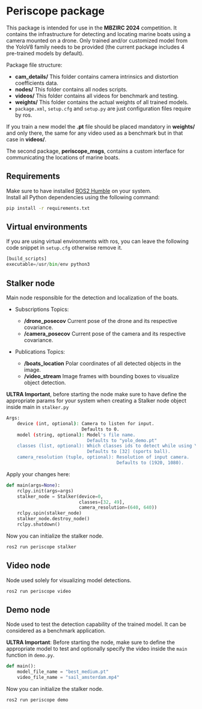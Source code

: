 # Periscope package
This package is intended for use in the **MBZIRC 2024** competition. It contains the infrastructure for detecting and locating marine boats using a camera mounted on a drone. Only trained and/or customized model from the YoloV8 family needs to be provided (the current package includes 4 pre-trained models by default).

Package file structure:  
- **cam_details/** This folder contains camera intrinsics and distortion coefficients data.
- **nodes/** This folder contains all nodes scripts.
- **videos/**  This folder contains all videos for benchmark and testing.
- **weights/** This folder contains the actual weights of all trained models.
- `package.xml`, `setup.cfg` and `setup.py` are just configuration files require by ros.

If you train a new model the **.pt** file should be placed mandatory in **weights/** and only there, the same for any video used as a benchmark but in that case in **videos/**.

The second package, **periscope_msgs**, contains a custom interface for communicating the locations of marine boats.

## Requirements
Make sure to have installed [ROS2 Humble](https://docs.ros.org/en/humble/Installation.html) on your system.  
Install all Python dependencies using the following command:
```bash
pip install -r requirements.txt

```

## Virtual environments
If you are using virtual environments with ros, you can leave the following code snippet in `setup.cfg` otherwise remove it.

```python
[build_scripts]
executable=/usr/bin/env python3	
```

## Stalker node
Main node responsible for the detection and localization of the boats.

- Subscriptions Topics: 
    - **/drone_posecov** Current pose of the drone and its respective covariance.
    - **/camera_posecov** Current pose of the camera and its respective covariance.

- Publications Topics: 
    - **/boats_location**  Polar coordinates of all detected objects in the image.
    - **/video_stream** Image frames with bounding boxes to visualize object detection.

**ULTRA Important**, before starting the node make sure to have define the appropriate params for your system when creating a Stalker node object inside main in `stalker.py`  
```bash
Args:
    device (int, optional): Camera to listen for input. 
                            Defaults to 0.
    model (string, optional): Model's file name.
                              Defaults to "yolo_demo.pt"
    classes (list, optional): Which classes ids to detect while using Yolo model. 
                              Defaults to [32] (sports ball).
    camera_resolution (tuple, optional): Resolution of input camera. 
                                         Defaults to (1920, 1080).
```
Apply your changes here:
```python
def main(args=None):
    rclpy.init(args=args) 
    stalker_node = Stalker(device=0, 
                           classes=[32, 49], 
                           camera_resolution=(640, 640))
    rclpy.spin(stalker_node)
    stalker_node.destroy_node()
    rclpy.shutdown()
```
Now you can initialize the stalker node.
```bash
ros2 run periscope stalker
```

## Video node
Node used solely for visualizing model detections.
```bash
ros2 run periscope video
```

## Demo node
Node used to test the detection capability of the trained model. It can be considered as a benchmark application.

**ULTRA Important**: Before starting the node, make sure to define the appropriate model to test and optionally specify the video inside the `main` function in `demo.py`. 

```python
def main():
    model_file_name = "best_medium.pt"
    video_file_name = "sail_amsterdam.mp4"
```
Now you can initialize the stalker node.
```bash
ros2 run periscope demo
```
